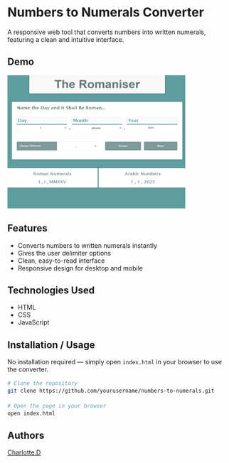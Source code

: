 # Numbers to Numerals Converter

A responsive web tool that converts numbers into written numerals, featuring a clean and intuitive interface.

## Demo
<img src="screenshots/numeral-screenshot.png" width="400" height="300" />

## Features

- Converts numbers to written numerals instantly
- Gives the user delimiter options
- Clean, easy-to-read interface
- Responsive design for desktop and mobile

## Technologies Used

- HTML
- CSS
- JavaScript

## Installation / Usage

No installation required — simply open `index.html` in your browser to use the converter.

```bash
# Clone the repository
git clone https://github.com/yourusername/numbers-to-numerals.git

# Open the page in your browser
open index.html
```
## Authors

[Charlotte.D](https://github.com/C-Duberry)
